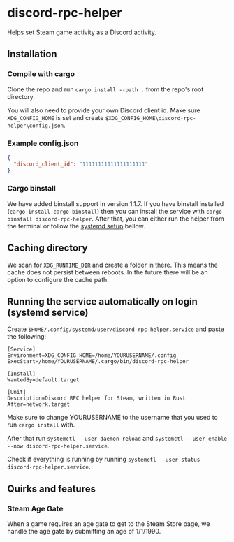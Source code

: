 # discord-rpc-helper

Helps set Steam game activity as a Discord activity.

## Installation

### Compile with cargo

Clone the repo and run `cargo install --path .` from the repo's root directory.

You will also need to provide your own Discord client id. Make sure `XDG_CONFIG_HOME` is set and create `$XDG_CONFIG_HOME\discord-rpc-helper\config.json`.

### Example config.json

```json
{
  "discord_client_id": "11111111111111111111" 
}
```

### Cargo binstall

We have added binstall support in version 1.1.7. If you have binstall installed (`cargo install cargo-binstall`) then you can install the service with `cargo binstall discord-rpc-helper`. After that, you can either run the helper from the terminal or follow the [systemd setup](#running-the-service-automatically-on-login-systemd-service) bellow.

## Caching directory

We scan for `XDG_RUNTIME_DIR` and create a folder in there. This means the cache does not persist between reboots. In the future there will be an option to configure the cache path.

## Running the service automatically on login (systemd service)

Create `$HOME/.config/systemd/user/discord-rpc-helper.service` and paste the following:

```systemd
[Service]
Environment=XDG_CONFIG_HOME=/home/YOURUSERNAME/.config
ExecStart=/home/YOURUSERNAME/.cargo/bin/discord-rpc-helper

[Install]
WantedBy=default.target

[Unit]
Description=Discord RPC helper for Steam, written in Rust
After=network.target
```

Make sure to change YOURUSERNAME to the username that you used to run `cargo install` with.

After that run `systemctl --user daemon-reload` and `systemctl --user enable --now discord-rpc-helper.service`.

Check if everything is running by running `systemctl --user status discord-rpc-helper.service`.

## Quirks and features

### Steam Age Gate

When a game requires an age gate to get to the Steam Store page, we handle the age gate by submitting an age of 1/1/1990.